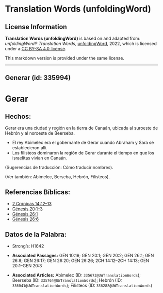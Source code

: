 # Translation Words (unfoldingWord)

## License Information

**Translation Words (unfoldingWord)** is based on and adapted from: _unfoldingWord® Translation Words_, [unfoldingWord](https://unfoldingword.org/utw), 2022, which is licensed under a [CC BY-SA 4.0 license](https://creativecommons.org/licenses/by-sa/4.0/legalcode.en).

This markdown version is provided under the same license.



--------------------------------

## Generar (id: 335994)

Gerar
=====

Hechos:
-------

Gerar era una ciudad y región en la tierra de Canaán, ubicada al suroeste de Hebrón y al noroeste de Beerseba.

* El rey Abimelec era el gobernante de Gerar cuando Abraham y Sara se establecieron allí.
* Los filisteos dominaron la región de Gerar durante el tiempo en que los israelitas vivían en Canaán.

(Sugerencias de traducción: Cómo traducir nombres).

(Ver también: Abimelec, Berseba, Hebrón, Filisteos).

Referencias Bíblicas:
---------------------

* [2 Crónicas 14:12–13](https://ref.ly/2Chr14:12-2Chr14:13)
* [Génesis 20:1–3](https://ref.ly/Gen20:1-Gen20:3)
* [Génesis 26:1](https://ref.ly/Gen26:1)
* [Génesis 26:6](https://ref.ly/Gen26:6)

Datos de la Palabra:
--------------------

* Strong’s: H1642

* **Associated Passages:** GEN 10:19; GEN 20:1; GEN 20:2; GEN 26:1; GEN 26:6; GEN 26:17; GEN 26:20; GEN 26:26; 2CH 14:12–2CH 14:13; GEN 20:1–GEN 20:3
* **Associated Articles:** Abimelec (ID: `335672@UWTranslationWords`); Beerseba (ID: `335764@UWTranslationWords`); Hebrón (ID: `336041@UWTranslationWords`); Filisteos (ID: `336288@UWTranslationWords`)

